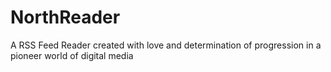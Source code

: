 # NorthReader
A RSS Feed Reader created with love and determination of progression in a pioneer world of digital media
